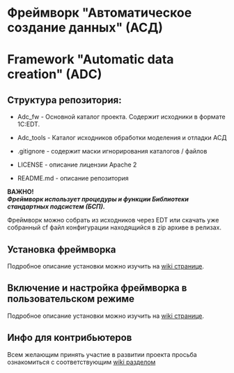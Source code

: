 # Фреймворк "Автоматическое создание данных" (АСД)
# Framework "Automatic data creation" (ADC)

## Структура репозитория:
* Adc_fw - Основной каталог проекта. Содержит исходники в формате 1C:EDT.
* Adc_tools - Каталог исходников обработки моделения и отладки АСД

* .gitignore - содержит маски игнорирования каталогов / файлов
* LICENSE - описание лицензии Apache 2
* README.md - описание репозитория

**ВАЖНО!**  
***Фреймворк использует процедуры и функции Библиотеки стандартных подсистем (БСП).***

Фреймворк можно собрать из исходников через EDT или скачать уже собранный cf файл конфигурации находящийся в zip архиве в релизах.

## Установка фреймворка
Подробное описание установки можно изучить на [wiki странице](https://github.com/Cinimex-Informatica/1c-adc/wiki/%D0%A3%D1%81%D1%82%D0%B0%D0%BD%D0%BE%D0%B2%D0%BA%D0%B0-%D1%84%D1%80%D0%B5%D0%B9%D0%BC%D0%B2%D0%BE%D1%80%D0%BA%D0%B0 "Установка фреймворка").

## Включение и настройка фреймворка в пользовательском режиме
Подробное описание установки можно изучить на [wiki странице](https://github.com/Cinimex-Informatica/1c-adc/wiki/2.-%D0%92%D0%BA%D0%BB%D1%8E%D1%87%D0%B5%D0%BD%D0%B8%D0%B5-%D0%B8-%D0%BD%D0%B0%D1%81%D1%82%D1%80%D0%BE%D0%B9%D0%BA%D0%B0-%D1%84%D1%80%D0%B5%D0%B9%D0%BC%D0%B2%D0%BE%D1%80%D0%BA%D0%B0-%D0%B2-%D0%BF%D0%BE%D0%BB%D1%8C%D0%B7%D0%BE%D0%B2%D0%B0%D1%82%D0%B5%D0%BB%D1%8C%D1%81%D0%BA%D0%BE%D0%BC-%D1%80%D0%B5%D0%B6%D0%B8%D0%BC%D0%B5 "Включение и настройка фреймворка в пользовательском режиме").

## Инфо для контрибьютеров
Всем желающим принять участие в развитии проекта просьба ознакомиться с соответствующим [wiki разделом](https://github.com/Cinimex-Informatica/1c-adc/wiki/3.-%D0%98%D0%BD%D1%84%D0%BE%D1%80%D0%BC%D0%B0%D1%86%D0%B8%D1%8F-%D0%B4%D0%BB%D1%8F-%D0%BA%D0%BE%D0%BD%D1%82%D1%80%D0%B8%D0%B1%D1%8C%D1%8E%D1%82%D0%B5%D1%80%D0%BE%D0%B2 "Информация для контрибьютеров") 